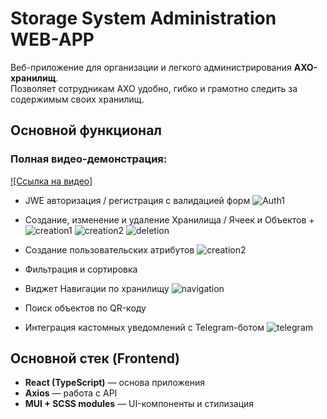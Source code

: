 # Storage System Administration WEB-APP

Веб-приложение для организации и легкого администрирования **АХО-хранилищ**.  
Позволяет сотрудникам АХО удобно, гибко и грамотно следить за содержимым своих хранилищ.

## Основной функционал

### Полная видео-демонстрация:
[![Ссылка на видео]](https://drive.google.com/file/d/1ViIeyaGNmEesRRf8pZZotxaiJ6VlwtHs/preview)

-    JWE авторизация / регистрация с валидацией форм
![Auth1](https://i.imgur.com/QHVvUWk.jpeg)
  
-    Создание, изменение и удаление Хранилища / Ячеек и Объектов + 
![creation1](https://i.imgur.com/jo3o76l.jpg)
![creation2](https://i.imgur.com/Pw4LAdR.jpg)
![deletion](https://i.imgur.com/HdsJcD1.jpg)

-    Создание пользовательских атрибутов
![creation2](https://i.imgur.com/VsLQjnr.jpg)

-    Фильтрация и сортировка

-    Виджет Навигации по хранилищу
![navigation](https://i.imgur.com/ExHd0Iq.jpg)

-    Поиск объектов по QR-коду

-    Интеграция кастомных уведомлений с Telegram-ботом
![telegram](https://i.imgur.com/RZJO0kn.jpg)


## Основной стек (Frontend)

-   **React (TypeScript)** — основа приложения
-   **Axios** — работа с API
-   **MUI + SCSS modules** — UI-компоненты и стилизация
